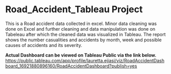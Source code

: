 # Road_Accident_Tableau Project
This is a Road accident data collected in excel. Minor data cleaning was done on Excel and further cleaning and data manipulation was done on Tabeleau after which the cleaned data was visualized in Tableau.
The report shows the number casualities and accidents by month, week and possible causes of accidents and its severity.


**Actual Dashboard can be viewed on Tableau Public via the link below.**
https://public.tableau.com/app/profile/lauretta.ejiasi/viz/RoadAccidentDashboard_16921880896160/RoadAccidentDashboard?publish=yes
